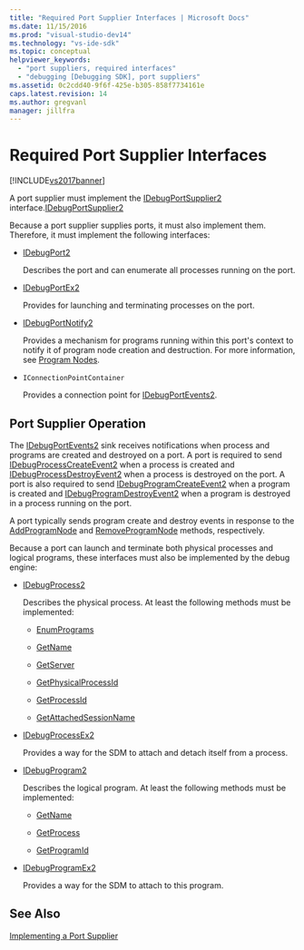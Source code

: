 ```yaml
---
title: "Required Port Supplier Interfaces | Microsoft Docs"
ms.date: 11/15/2016
ms.prod: "visual-studio-dev14"
ms.technology: "vs-ide-sdk"
ms.topic: conceptual
helpviewer_keywords: 
  - "port suppliers, required interfaces"
  - "debugging [Debugging SDK], port suppliers"
ms.assetid: 0c2cdd40-9f6f-425e-b305-858f7734161e
caps.latest.revision: 14
ms.author: gregvanl
manager: jillfra
---
```

# Required Port Supplier Interfaces
[!INCLUDE[vs2017banner](../../includes/vs2017banner.md)]

A port supplier must implement the [IDebugPortSupplier2](../../extensibility/debugger/reference/idebugportsupplier2.md) interface.[IDebugPortSupplier2](../../extensibility/debugger/reference/idebugportsupplier2.md)  
  
 Because a port supplier supplies ports, it must also implement them. Therefore, it must implement the following interfaces:  
  
- [IDebugPort2](../../extensibility/debugger/reference/idebugport2.md)  
  
     Describes the port and can enumerate all processes running on the port.  
  
- [IDebugPortEx2](../../extensibility/debugger/reference/idebugportex2.md)  
  
     Provides for launching and terminating processes on the port.  
  
- [IDebugPortNotify2](../../extensibility/debugger/reference/idebugportnotify2.md)  
  
     Provides a mechanism for programs running within this port's context to notify it of program node creation and destruction. For more information, see [Program Nodes](../../extensibility/debugger/program-nodes.md).  
  
- `IConnectionPointContainer`  
  
     Provides a connection point for [IDebugPortEvents2](../../extensibility/debugger/reference/idebugportevents2.md).  
  
## Port Supplier Operation  
 The [IDebugPortEvents2](../../extensibility/debugger/reference/idebugportevents2.md) sink receives notifications when process and programs are created and destroyed on a port. A port is required to send [IDebugProcessCreateEvent2](../../extensibility/debugger/reference/idebugprocesscreateevent2.md) when a process is created and [IDebugProcessDestroyEvent2](../../extensibility/debugger/reference/idebugprocessdestroyevent2.md) when a process is destroyed on the port. A port is also required to send [IDebugProgramCreateEvent2](../../extensibility/debugger/reference/idebugprogramcreateevent2.md) when a program is created and [IDebugProgramDestroyEvent2](../../extensibility/debugger/reference/idebugprogramdestroyevent2.md) when a program is destroyed in a process running on the port.  
  
 A port typically sends program create and destroy events in response to the [AddProgramNode](../../extensibility/debugger/reference/idebugportnotify2-addprogramnode.md) and [RemoveProgramNode](../../extensibility/debugger/reference/idebugportnotify2-removeprogramnode.md) methods, respectively.  
  
 Because a port can launch and terminate both physical processes and logical programs, these interfaces must also be implemented by the debug engine:  
  
- [IDebugProcess2](../../extensibility/debugger/reference/idebugprocess2.md)  
  
  Describes the physical process. At least the following methods must be implemented:  

  - [EnumPrograms](../../extensibility/debugger/reference/idebugprocess2-enumprograms.md)  

  - [GetName](../../extensibility/debugger/reference/idebugprocess2-getname.md)  

  - [GetServer](../../extensibility/debugger/reference/idebugprocess2-getserver.md)  

  - [GetPhysicalProcessId](../../extensibility/debugger/reference/idebugprocess2-getphysicalprocessid.md)  

  - [GetProcessId](../../extensibility/debugger/reference/idebugprocess2-getprocessid.md)  

  - [GetAttachedSessionName](../../extensibility/debugger/reference/idebugprocess2-getattachedsessionname.md)  

- [IDebugProcessEx2](../../extensibility/debugger/reference/idebugprocessex2.md)  
  
    Provides a way for the SDM to attach and detach itself from a process.  
  
- [IDebugProgram2](../../extensibility/debugger/reference/idebugprogram2.md)  
  
  Describes the logical program. At least the following methods must be implemented:  

  - [GetName](../../extensibility/debugger/reference/idebugprogram2-getname.md)  

  - [GetProcess](../../extensibility/debugger/reference/idebugprogram2-getprocess.md)  

  - [GetProgramId](../../extensibility/debugger/reference/idebugprogram2-getprogramid.md)  
  
- [IDebugProgramEx2](../../extensibility/debugger/reference/idebugprogramex2.md)  
  
     Provides a way for the SDM to attach to this program.  
  
## See Also  
 [Implementing a Port Supplier](../../extensibility/debugger/implementing-a-port-supplier.md)
